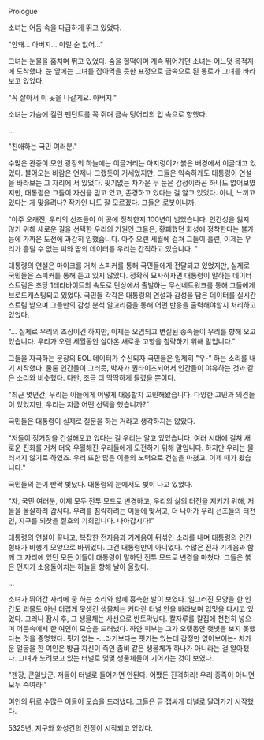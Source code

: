 
Prologue


소녀는 어둠 속을 다급하게 뛰고 있었다.

"안돼... 아버지... 이럴 순 없어..."

그녀는 눈물을 훔치며 뛰고 있었다. 숨을 헐떡이며 계속 뛰어가던 소녀는 어느덧 목적지에 도착했다. 눈 앞에는 그녀를 잡아먹을 듯한 표정으로 금속으로 된 통로가 그녀를 바라보고 있었다. 

"꼭 살아서 이 곳을 나갈게요. 아버지."

소녀는 가슴에 걸린 펜던트를 꼭 쥐며 금속 덩어리의 입 속으로 향했다.


...


"친애하는 국민 여러분."

수많은 관중이 모인 광장의 하늘에는 이글거리는 아지렁이가 붉은 배경에서 이글대고 있었다. 불어오는 바람은 언제나 그랬듯이 거세었지만, 그들은 익숙하게도 대통령이 연설을 바라보는 그 자리에 서 있었다. 핏기없는 차가운 두 눈은 감정이라곤 하나도 없어보였지만, 대통령은 그들이 자신을 믿고 있고, 존경하고 있다는 걸 알고 있었다. 아니, 느끼고 있다는 게 맞을려나? 작가인 나도 잘 모르겠다. 그들은 로봇이니까.

"아주 오래전, 우리의 선조들이 이 곳에 정착한지 100년이 넘었습니다. 인간성을 잃지 않기 위해 새로운 길을 선택한 우리의 기원인 그들은, 황폐했던 화성에 정착한다는 불가능에 가까운 도전에 과감히 임했습니다. 아주 오랜 세월에 걸쳐 그들이 흘린, 이제는 우리가 흘릴 수 없는 피와 땀의 데이터를 우리는 간직하고 있습니다. "

대통령의 연설은 마이크를 거쳐 스피커를 통해 국민들에게 전달되고 있었지만, 실제로 국민들은 스피커를 통해 듣고 있지 않았다. 정확히 묘사하자면 대통령이 말하는 데이터 스트림은 초당 1테라바이트의 속도로 단상에서 출발하는 무선네트워크를 통해 그들에게 브로드캐스팅되고 있었다. 국민들 각각은 대통령의 연설과 감성을 담은 데이터를 실시간 스트림 받으며 그들만의 감성 분석 알고리즘을 통해 어떤 반응을 출력해야할지 처리하고 있었다. 

"... 실제로 우리의 조상이긴 하지만, 이제는 오염되고 변질된 종족들이 우리를 향해 오고 있습니다. 우리가 오랜 세월동안 살아온 새로운 고향을 침략하기 위해 말입니다."

그들을 자극하는 문장의 EOL 데이터가 수신되자 국민들은 일제히 "우-" 하는 소리를 내기 시작했다. 물론 인간들이 그러듯, 박자가 퀀타이즈되어서 인간들이 야유하는 것과 같은 소리와 비슷했다. 다만, 조금 더 딱딱하게 들렸을 뿐이다. 

"최근 몇년간, 우리는 이들에게 어떻게 대응할지 고민해왔습니다. 다양한 고민과 의견들이 있었지만, 우리는 지금 어떤 선택을 했습니까?"

국민들은 대통령이 실제로 질문을 하는 거라고 생각하지는 않았다.

"저들이 정거장을 건설해오고 있다는 걸 우리는 알고 있었습니다. 여러 시대에 걸쳐 새로운 진화를 거쳐 더욱 우월해진 우리들에게 도전하기 위해 말입니다. 하지만 우리는 물러서지 않기로 하였죠. 우리 또한 많은 이들의 노력으로 건설을 마쳤고, 이제 때가 왔습니다."

국민들의 눈이 반짝 빛났다. 대통령의 눈에서도 빛이 나고 있었다.

"자, 국민 여러분, 이제 모두 전투 모드로 변경하고, 우리의 삶의 터전을 지키기 위해, 저 들을 몰살하러 갑시다. 우리를 침략하려는 이들에 맞서고, 더 나아가 우리 선조들의 터전인, 지구를 되찾을 절호의 기회입니다. 나아갑시다!"

대통령의 연설이 끝나고, 복잡한 전자음과 기계음이 뒤섞인 소리를 내며 대통령의 인간 형태가 비행기 모양으로 바뀌었다. 그건 대통령만이 아니었다. 수많은 전자 기계음과 함께 그 자리에 있던 모든 이들이 대통령이 말하던 전투 모드로 변경을 마쳤다. 그들은 붉은 먼지가 소용돌이치는 하늘을 향해 날아 올랐다.


...


소녀가 뛰어간 자리에 쿵 하는 소리와 함께 흉측한 발이 보였다. 일그러진 모양을 한 인간도 괴물도 아닌 더럽게 못생긴 생물체는 커다란 터널 안을 바라보며 입맛을 다시고 있었다. 그러나 잠시 후, 그 생물체는 사선으로 반토막났다. 칼자루를 칼집에 천천히 넣으며 어둠속에서 한 여인이 모습을 드러냈다. 하얀 피부는 그가 오랫동안 햇빛을 보지 못했다는 것을 증명했다. 핏기 없는 -...라기보다는 핏기는 있는데 감정만 없어보이는- 차가운 얼굴을 한 여인은 방금 자신이 죽인 좀비 같은 생물체가 하나가 아니라는 걸 알아챘다. 그녀가 노려보고 있는 터널로 몇몇 생물체들이 기어가는 것이 보였다.

"젠장, 큰일났군. 저들이 터널로 들어가면 안된다. 어쨌든 진격하라! 우리 종족이 아니면 모두 죽여라!"

여인의 뒤로 수많은 이들이 모습을 드러냈다. 그들은 곧 잽싸게 터널로 달려가기 시작했다.

5325년, 지구와 화성간의 전쟁이 시작되고 있었다.